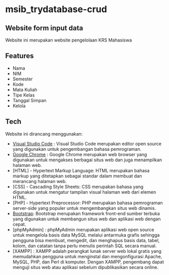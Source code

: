 # msib_trydatabase-crud
## Website form input data
Website ini merupakan website pengelolaan KRS Mahasiswa

## Features
- Nama
- NIM
- Semester
- Kode
- Mata Kuliah
- Tipe Kelas
- Tanggal Simpan
- Kelola

## Tech
Website ini dirancang menggunakan:
- [Visual Studio Code](https://code.visualstudio.com/docs/editor/vscode-web) : Visual Studio Code merupakan editor open source yang digunakan untuk pengembangan bahasa pemrograman.
- [Google Chrome](https://www.google.com/intl/id_id/chrome/) : Google Chrome merupakan web browser yang digunakan untuk mengakses berbagai situs web dan juga menampilkan halaman web.
- [HTML] - Hypertext Markup Language: HTML merupakan bahasa markup yang ditetapkan sebagai standar dalam membuat dan merancang halaman web.
- [CSS] - Cascading Style Sheets: CSS merupakan bahasa yang digunakan untuk mengatur tampilan visual halaman web dari elemen HTML.
- [PHP] - Hypertext Preprocessor: PHP merupakan bahasa pemrograman server-side yang populer untuk mengembangkan situs web dinamis.
- [Bootstrap](https://getbootstrap.com/): Bootstrap merupakan framework front-end sumber terbuka yang digunakan untuk membangun situs web dan aplikasi web dengan cepat.
- [phpMyAdmin] : phpMyAdmin merupakan aplikasi web open source untuk mengelola basis data MySQL melalui antarmuka grafis sehingga pengguna bisa membuat, mengedit, dan menghapus basis data, tabel, kolom, dan catatan tanpa perlu menulis perintah SQL secara manual.
- [XAMPP] : XAMPP adalah perangkat lunak server web lokal gratis yang memudahkan pengguna untuk menginstal dan mengonfigurasi Apache, MySQL, PHP, dan Perl di komputer. Dengan XAMPP, pengembang dapat menguji situs web atau aplikasi sebelum dipublikasikan secara online.
